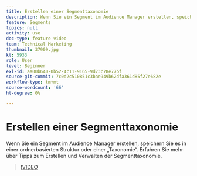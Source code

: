 ```yaml
---
title: Erstellen einer Segmenttaxonomie
description: Wenn Sie ein Segment im Audience Manager erstellen, speichern Sie es in einer ordnerbasierten Struktur oder einer „Taxonomie“. Erfahren Sie mehr über Tipps zum Erstellen und Verwalten der Segmenttaxonomie.
feature: Segments
topics: null
activity: use
doc-type: feature video
team: Technical Marketing
thumbnail: 37909.jpg
kt: 5933
role: User
level: Beginner
exl-id: aa00b640-0b52-4c11-9165-9d73c78e77bf
source-git-commit: 7c0d2c510851c3bae949b62dfa361d85f27e682e
workflow-type: tm+mt
source-wordcount: '66'
ht-degree: 0%

---
```


# Erstellen einer Segmenttaxonomie

Wenn Sie ein Segment im Audience Manager erstellen, speichern Sie es in einer ordnerbasierten Struktur oder einer „Taxonomie“. Erfahren Sie mehr über Tipps zum Erstellen und Verwalten der Segmenttaxonomie.

>[!VIDEO](https://video.tv.adobe.com/v/326859/?quality=12&learn=on&captions=ger)
